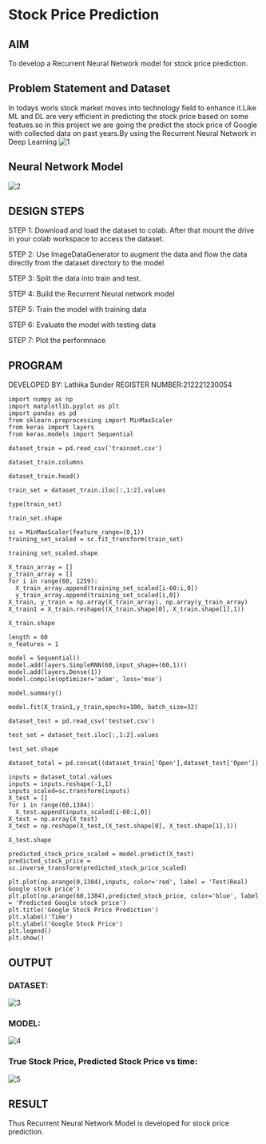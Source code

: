 # Stock Price Prediction

## AIM

To develop a Recurrent Neural Network model for stock price prediction.

## Problem Statement and Dataset
In todays worls stock market moves into technology field to enhance it.Like ML and DL are very efficient in predicting the stock price based on some featues.so in this project we are going the predict the stock price of Google with collected data on past years.By using the Recurrent Neural Network in Deep Learning
![1](https://user-images.githubusercontent.com/94588708/195574456-ad9ff1c3-fc3a-4c73-9cb6-dbb6cd3b0857.png)




## Neural Network Model

![2](https://user-images.githubusercontent.com/94588708/195572572-06fa3c7d-ecf3-49fc-832c-2dcaabdf5e1b.png)

## DESIGN STEPS

STEP 1:
Download and load the dataset to colab. After that mount the drive in your colab workspace to access the dataset.

STEP 2:
Use ImageDataGenerator to augment the data and flow the data directly from the dataset directory to the model

STEP 3:
Split the data into train and test.

STEP 4:
Build the Recurrent Neural network model

STEP 5:
Train the model with training data

STEP 6:
Evaluate the model with testing data

STEP 7:
Plot the performnace

## PROGRAM

DEVELOPED BY: Lathika Sunder
REGISTER NUMBER:212221230054
~~~
import numpy as np
import matplotlib.pyplot as plt
import pandas as pd
from sklearn.preprocessing import MinMaxScaler
from keras import layers
from keras.models import Sequential

dataset_train = pd.read_csv('trainset.csv')

dataset_train.columns

dataset_train.head()

train_set = dataset_train.iloc[:,1:2].values

type(train_set)

train_set.shape

sc = MinMaxScaler(feature_range=(0,1))
training_set_scaled = sc.fit_transform(train_set)

training_set_scaled.shape

X_train_array = []
y_train_array = []
for i in range(60, 1259):
  X_train_array.append(training_set_scaled[i-60:i,0])
  y_train_array.append(training_set_scaled[i,0])
X_train, y_train = np.array(X_train_array), np.array(y_train_array)
X_train1 = X_train.reshape((X_train.shape[0], X_train.shape[1],1))

X_train.shape

length = 60
n_features = 1

model = Sequential()
model.add(layers.SimpleRNN(60,input_shape=(60,1)))
model.add(layers.Dense(1))
model.compile(optimizer='adam', loss='mse')

model.summary()

model.fit(X_train1,y_train,epochs=100, batch_size=32)

dataset_test = pd.read_csv('testset.csv')

test_set = dataset_test.iloc[:,1:2].values

test_set.shape

dataset_total = pd.concat((dataset_train['Open'],dataset_test['Open'])

inputs = dataset_total.values
inputs = inputs.reshape(-1,1)
inputs_scaled=sc.transform(inputs)
X_test = []
for i in range(60,1384):
  X_test.append(inputs_scaled[i-60:i,0])
X_test = np.array(X_test)
X_test = np.reshape(X_test,(X_test.shape[0], X_test.shape[1],1))

X_test.shape

predicted_stock_price_scaled = model.predict(X_test)
predicted_stock_price = sc.inverse_transform(predicted_stock_price_scaled)

plt.plot(np.arange(0,1384),inputs, color='red', label = 'Test(Real) Google stock price')
plt.plot(np.arange(60,1384),predicted_stock_price, color='blue', label = 'Predicted Google stock price')
plt.title('Google Stock Price Prediction')
plt.xlabel('Time')
plt.ylabel('Google Stock Price')
plt.legend()
plt.show()
~~~

## OUTPUT

### DATASET:
![3](https://user-images.githubusercontent.com/94588708/195574852-5d90a3ec-774e-4e58-a009-c8b844a04298.png)


### MODEL:
![4](https://user-images.githubusercontent.com/94588708/195575116-e1fe599c-9781-4f72-9110-d77688eafbec.png)

### True Stock Price, Predicted Stock Price vs time:
![5](https://user-images.githubusercontent.com/94588708/195573272-cbafe8b1-8c3d-417a-8fc1-69131c705743.png)


## RESULT
Thus Recurrent Neural Network Model is developed for stock price prediction.

